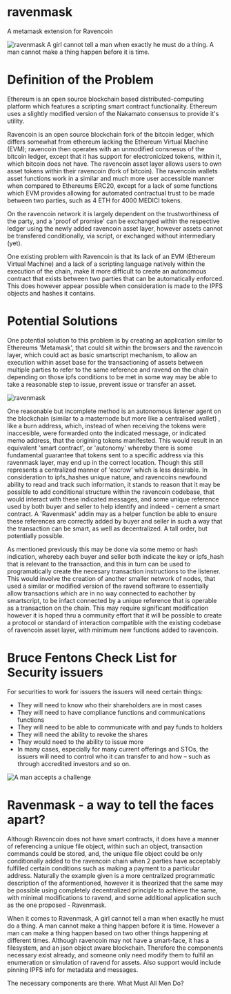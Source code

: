 # ravenmask
A metamask extension for Ravencoin

![ravenmask](https://gateway.ravenland.org/ipfs/QmV7UNzXC9XfBBtyWo1U7KhE3DiJ8mHxokXbWAbbVKSWoU)
A girl cannot tell a man when exactly he must do a thing. A man cannot make a thing happen before it is time.

# Definition of the Problem

Ethereum is an open source blockchain based distributed-computing platform which features a scripting smart contract functionality. Ethereum uses a slightly modified version of the Nakamato consensus to provide it's utility. 

Ravencoin is an open source blockchain fork of the bitcoin ledger, which differs somewhat from ethereum lacking the Ethereum Virtual Machine (EVM); ravencoin then operates with an unmodified consnesus of the bitcoin ledger, except that it has support for electronicized tokens, within it, which bitcoin does not have.  The ravencoin asset layer allows users to own asset tokens within their ravencoin (fork of bitcoin). The ravencoin wallets asset functions work in a similar and much more user accessible manner when compared to Ethereums ERC20, except for a lack of some functions which EVM provides allowing for automated contractual trust to be made between two parties, such as 4 ETH for 4000 MEDICI tokens. 

On the ravencoin network it is largely dependent on the trustworthiness of the party, and a 'proof of promise' can be exchanged within the respective ledger using the newly added ravencoin asset layer, however assets cannot be transfered conditionally, via script, or exchanged without intermediary (yet).

One existing problem with Ravencoin is that its lack of an EVM (Ethereum Virtual Machine) and a lack of a scripting language natively within the execution of the chain, make it more difficult to create an autonomous contract that exists between two parties that can be automatically enforced. This does however appear possible when consideration is made to the IPFS objects and hashes it contains.

# Potential Solutions

One potential solution to this problem is by creating an application similar to Ethereums 'Metamask', that could sit within the browsers and the ravencoin layer, which could act as basic smartscript mechanism, to allow an execution within asset base for the transactioning of assets between multiple parties to refer to the same reference and ravend on the chain depending on those ipfs conditions to be met in some way may be able to take a reasonable step to issue, prevent issue or transfer an asset.

![ravenmask](https://gateway.ravenland.org/ipfs/QmQwHuAKiQ6PTjV89KZThUwNrFJDGgiAKnvn16s9JA6ok9)

One reasonable but incomplete method is an autonomous listener agent on the blockchain (similar to a masternode but more like a centralised wallet) , like a burn address, which, instead of when receiving the tokens were inaccesible, were forwarded onto the indicated message, or indicated memo address, that the origining tokens manifested. This would result in an equivalent 'smart contract', or 'autonomy' whereby there is some fundamental guarantee that tokens sent to a specific address via this ravenmask layer, may end up in the correct location. Though this still represents a centralized manner of 'escrow' which is less desirable. In consideration to ipfs_hashes unique nature, and ravencoins newfound ability to read and track such information, it stands to reason that it may be possible to add conditional structure within the ravencoin codebase, that would interact with these indicated messages, and some unique reference used by both buyer and seller to help identify and indeed - cement a smart contract. A 'Ravenmask' addin may as a helper function be able to ensure these references are correctly added by buyer and seller in such a way that the transaction can be smart, as well as decentralized. A tall order, but potentially possible.

As mentioned previously this may be done via some memo or hash indication, whereby each buyer and seller both indicate the key or ipfs_hash that is relevant to the transaction, and this in turn can be used to programatically create the necesary transaction instructions to the listener. This would involve the creation of another smaller network of nodes, that used a similar or modified version of the ravend software to essentially allow transactions which are in no way connected to eachother by smartscript, to be infact connected by a unique reference that is operable as a transaction on the chain. This may require significant modification however it is hoped thru a community effort that it will be possible to create a protocol or standard of interaction compatible with the existing codebase of ravencoin asset layer, with minimum new functions added to ravencoin. 

# Bruce Fentons Check List for Security issuers

For securities to work for issuers the issuers will need certain things:

* They will need to know who their shareholders are in most cases
* They will need to have compliance functions and communications functions
* They will need to be able to communicate with and pay funds to holders
* They will need the ability to revoke the shares 
* They would need to the ability to issue more
* In many cases, especially for many current offerings and STOs, the issuers will need to control who it can transfer to and how – such as through accredited investors and so on.

![A man accepts a challenge](https://gateway.ravenland.org/ipfs/QmTFxfbrULLCwW5aZKAbbrgRkSj2i3qSQ6yddwSXibuaia)

# Ravenmask - a way to tell the faces apart?

Although Ravencoin does not have smart contracts, it does have a manner of referencing a unique file object, within such an object, transaction commands could be stored, and, the unique file object could be only conditionally added to the ravencoin chain when 2 parties have acceptably fulfilled certain conditions such as making a payment to a particular address. Naturally the example given is a more centralized programmatic description of the aformentioned, however it is theorized that the same may be possible using completely decentralized principle to achieve the same, with minimal modifications to ravend, and some additional application such as the one proposed - Ravenmask.

When it comes to Ravenmask, A girl cannot tell a man when exactly he must do a thing. A man cannot make a thing happen before it is time. However a man can make a thing happen based on two other things happening at different times. Although ravencoin may not have a smart-face, it has a filesystem, and an json object aware blockchain. Therefore the components necessary exist already, and someone only need modify them to fulfil an enumeration or simulation of ravend for assets. Also support would include pinning IPFS info for metadata and messages. 

The necessary components are there. What Must All Men Do?


